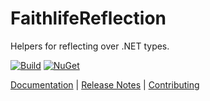 # FaithlifeReflection

Helpers for reflecting over .NET types.

[![Build](https://github.com/Faithlife/FaithlifeReflection/workflows/Build/badge.svg)](https://github.com/Faithlife/FaithlifeReflection/actions?query=workflow%3ABuild) [![NuGet](https://img.shields.io/nuget/v/Faithlife.Reflection.svg)](https://www.nuget.org/packages/Faithlife.Reflection)

[Documentation](https://faithlife.github.io/FaithlifeReflection/) | [Release Notes](ReleaseNotes.md) | [Contributing](CONTRIBUTING.md)
